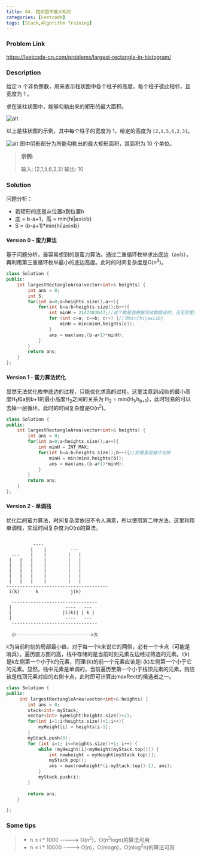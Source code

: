 ```yaml
---
title: 84. 柱状图中最大矩形
categories: [Leetcode]
tags: [Stack,Algorithm Training]
---
```




### Problem Link
https://leetcode-cn.com/problems/largest-rectangle-in-histogram/

### Description
给定 n 个非负整数，用来表示柱状图中各个柱子的高度。每个柱子彼此相邻，且宽度为 1 。

求在该柱状图中，能够勾勒出来的矩形的最大面积。
<!--more-->

![alt](https://assets.leetcode-cn.com/aliyun-lc-upload/uploads/2018/10/12/histogram.png)

以上是柱状图的示例，其中每个柱子的宽度为 1，给定的高度为 `[2,1,5,6,2,3]`。

![alt](https://assets.leetcode-cn.com/aliyun-lc-upload/uploads/2018/10/12/histogram_area.png)
图中阴影部分为所能勾勒出的最大矩形面积，其面积为 10 个单位。

> **示例:**
>
> 输入: [2,1,5,6,2,3]
> 输出: 10


### Solution

问题分析：
- 若矩形的底是从位置a到位置b
- 底 = b-a+1，高 = min{hi|a≤i≤b}
- S = (b-a+1)\*min{hi|a≤i≤b} 

#### Version 0 - 蛮力算法

基于问题分析，最容易想到的是蛮力算法。通过二重循环枚举求出底边（a≤b），再利用第三重循环枚举最小的底边高度。此时的时间复杂度是O(n<sup>3</sup>)。

```c++
class Solution {
public:
    int largestRectangleArea(vector<int>& heights) {
        int ans = 0;
        int S;
        for(int a=0;a<heights.size();a++){
            for(int b=a;b<heights.size();b++){
                int minH = 2147483647;//这个数是我根据测试数据设的，正无穷更好一点
                for (int c=a; c<=b; c++) {//求min{hi|a≤i≤b}
                    minH = min(minH,heights[c]);
                }
                ans = max(ans,(b-a+1)*minH);
            }
        }
        return ans;
    }
};
```

#### Version 1 - 蛮力算法优化

显然无法优化枚举底边的过程，只能优化求高的过程。这里注意到a到b的最小高度H<sub>1</sub>和a到b+1的最小高度H<sub>2</sub>之间的关系为
H<sub>2</sub> = min{H<sub>1</sub>,h<sub>b+1</sub>}，此时轻易的可以去掉一层循环。此时的时间复杂度是O(n<sup>2</sup>)。
```c++
class Solution {
public:
    int largestRectangleArea(vector<int>& heights) {
        int ans = 0;
        for(int a=0;a<heights.size();a++){
            int minH = INT_MAX;
            for(int b=a;b<heights.size();b++){//把最里层循环去掉
                minH = min(minH,heights[b]);
                ans = max(ans,(b-a+1)*minH);
            }
        }
        return ans;
    }
};
```

#### Version 2 - 单调栈

优化后的蛮力算法，时间复杂度依旧不令人满意，所以使用第二种方法。这里利用单调栈，实现时间复杂度为O(n)的算法。

```

          ----
         |    |         ---
  ---    |    |        |   |
 |   |   |    |        |   |
 |   |   |    |        |   |
 |   |   |    |        |   |
 |   |   |    |        |   |
 |   |   |    |        |   |
--------------------------------------
 i(k)      k            j(k)

  --------------------------------
 |                    ----   ---                    
 |                   |i(k)| | k |
 |                    ----   ---
  --------------------------------

  小---------------------------->大
```
k为当前时刻的局部最小值，对于每一个k来说它的两侧，必有一个卡点（可能是哨兵）。遍历直方图的高，栈中存储的是当前时刻元素左边经过筛选的元素。i(k)是k左侧第一个小于k的元素，同理i(k)的前一个元素应该是i
(k)左侧第一个小于它的元素。显然，栈中元素是单调的，当前遍历至第一个小于栈顶元素的元素，则应该是栈顶元素对应的右侧卡点，此时即可计算出maxRect的候选者之一。


```c++
class Solution {
public:
     int largestRectangleArea(vector<int>& heights) {
        int ans = 0;
        stack<int> myStack;
        vector<int> myHeight(heights.size()+2);
        for(int i=1;i<heights.size()+1;i++){
            myHeight[i] = heights[i-1];
        }
        myStack.push(0);
        for (int i=1; i<=heights.size()+1; i++) {
            while (myHeight[i]<myHeight[myStack.top()]) {
                int nowheight = myHeight[myStack.top()];
                myStack.pop();
                ans = max(nowheight*(i-myStack.top()-1), ans);
            }
            myStack.push(i);
        }
        
        return ans;
    }

};
```


### Some tips
> - n ≤ i * 1000 -----> O(n<sup>2</sup>)，O(n<sup>2</sup>logn)的算法可用
> - n ≤ i * 10000 ----> O(n)，O(nlogn)，O(nlog<sup>2</sup>n)的算法可用




